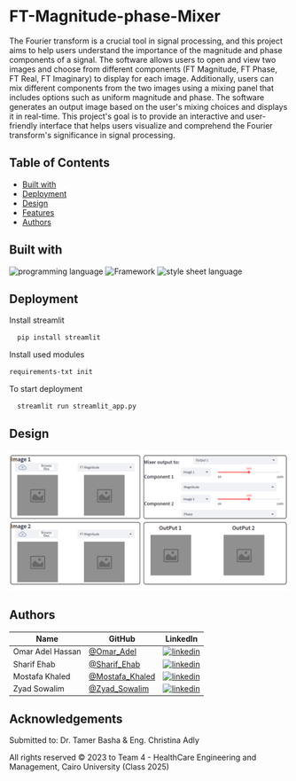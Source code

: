 # FT-Magnitude-phase-Mixer

The Fourier transform is a crucial tool in signal processing, and this project aims to help users understand the importance of the magnitude and phase components of a signal. The software allows users to open and view two images and choose from different components (FT Magnitude, FT Phase, FT Real, FT Imaginary) to display for each image. Additionally, users can mix different components from the two images using a mixing panel that includes options such as uniform magnitude and phase. The software generates an output image based on the user's mixing choices and displays it in real-time. This project's goal is to provide an interactive and user-friendly interface that helps users visualize and comprehend the Fourier transform's significance in signal processing.


## Table of Contents

- [Built with](#Built-with)
- [Deployment](#Deployment)
- [Design](#Design)
- [Features](#Features)
- [Authors](#Authors)

## Built with

![programming language](https://img.shields.io/badge/programmig%20language-Python-red)
![Framework](https://img.shields.io/badge/Framework-Streamlit-blue)
![style sheet language](https://img.shields.io/badge/style_sheet%20language-CSS-blue)


## Deployment

 Install streamlit

```bash
  pip install streamlit
```
Install used modules

```bash
requirements-txt init
```
To start deployment 
```bash
  streamlit run streamlit_app.py
```
## Design
![main widow](./Images_Task/Main_UI.png)

## Authors

| Name | GitHub | LinkedIn |
| ---- | ------ | -------- |
| Omar Adel Hassan | [@Omar_Adel](https://github.com/omar-adel1) | [![linkedin](https://img.shields.io/badge/linkedin-0A66C2?style=for-the-badge&logo=linkedin&logoColor=white)](https://www.linkedin.com/in/omar-adel-59b707231/) |
| Sharif Ehab | [@Sharif_Ehab](https://github.com/SharifEhab) | [![linkedin](https://img.shields.io/badge/linkedin-0A66C2?style=for-the-badge&logo=linkedin&logoColor=white)](https://www.linkedin.com/in/sharif-elmasry-b167a3252/) |
| Mostafa Khaled | [@Mostafa_Khaled](https://github.com/MostafaDarwish93) | [![linkedin](https://img.shields.io/badge/linkedin-0A66C2?style=for-the-badge&logo=linkedin&logoColor=white)](https://www.linkedin.com/in/mostafa-darwish-75a29225b/) |
| Zyad Sowalim | [@Zyad_Sowalim](https://github.com/Zyadsowilam) | [![linkedin](https://img.shields.io/badge/linkedin-0A66C2?style=for-the-badge&logo=linkedin&logoColor=white)](https://www.linkedin.com/in/zyad-sowilam-798209228/) |

## Acknowledgements

Submitted to: Dr. Tamer Basha & Eng. Christina Adly

All rights reserved © 2023 to Team 4 - HealthCare Engineering and Management, Cairo University (Class 2025)
